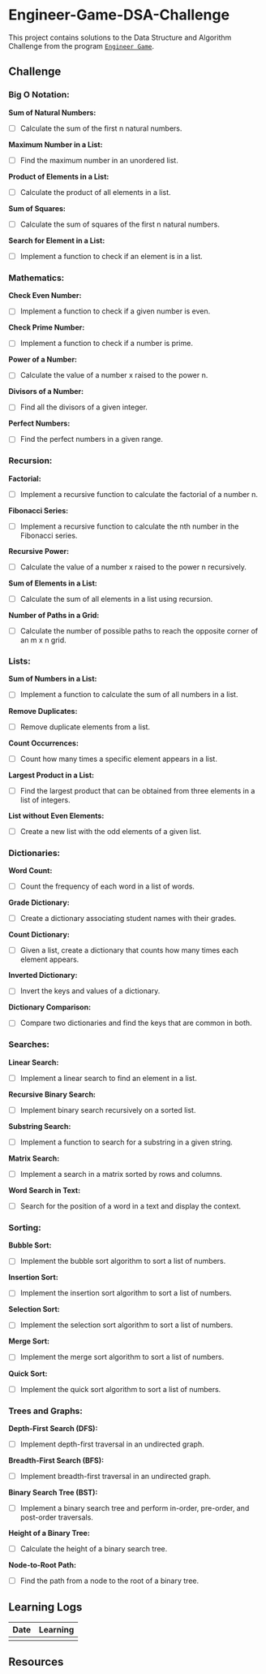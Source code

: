 # Engineer-Game-DSA-Challenge

This project contains solutions to the Data Structure and Algorithm Challenge from the program [`Engineer Game`](https://www.engineergame.com/).

## Challenge

### **Big O Notation:**

**Sum of Natural Numbers:**

- [ ] Calculate the sum of the first n natural numbers.

**Maximum Number in a List:**

- [ ] Find the maximum number in an unordered list.

**Product of Elements in a List:**

- [ ] Calculate the product of all elements in a list.

**Sum of Squares:**

- [ ] Calculate the sum of squares of the first n natural numbers.

**Search for Element in a List:**

- [ ] Implement a function to check if an element is in a list.

### **Mathematics:**

**Check Even Number:**

- [ ] Implement a function to check if a given number is even.

**Check Prime Number:**

- [ ] Implement a function to check if a number is prime.

**Power of a Number:**

- [ ] Calculate the value of a number x raised to the power n.

**Divisors of a Number:**

- [ ] Find all the divisors of a given integer.

**Perfect Numbers:**

- [ ] Find the perfect numbers in a given range.

### **Recursion:**

**Factorial:**

- [ ] Implement a recursive function to calculate the factorial of a number n.

**Fibonacci Series:**

- [ ] Implement a recursive function to calculate the nth number in the Fibonacci series.

**Recursive Power:**

- [ ] Calculate the value of a number x raised to the power n recursively.

**Sum of Elements in a List:**

- [ ] Calculate the sum of all elements in a list using recursion.

**Number of Paths in a Grid:**

- [ ] Calculate the number of possible paths to reach the opposite corner of an m x n grid.

### **Lists:**

**Sum of Numbers in a List:**

- [ ] Implement a function to calculate the sum of all numbers in a list.

**Remove Duplicates:**

- [ ] Remove duplicate elements from a list.

**Count Occurrences:**

- [ ] Count how many times a specific element appears in a list.

**Largest Product in a List:**

- [ ] Find the largest product that can be obtained from three elements in a list of integers.

**List without Even Elements:**

- [ ] Create a new list with the odd elements of a given list.

### **Dictionaries:**

**Word Count:**

- [ ] Count the frequency of each word in a list of words.

**Grade Dictionary:**

- [ ] Create a dictionary associating student names with their grades.

**Count Dictionary:**

- [ ] Given a list, create a dictionary that counts how many times each element appears.

**Inverted Dictionary:**

- [ ] Invert the keys and values of a dictionary.

**Dictionary Comparison:**

- [ ] Compare two dictionaries and find the keys that are common in both.

### **Searches:**

**Linear Search:**

- [ ] Implement a linear search to find an element in a list.

**Recursive Binary Search:**

- [ ] Implement binary search recursively on a sorted list.

**Substring Search:**

- [ ] Implement a function to search for a substring in a given string.

**Matrix Search:**

- [ ] Implement a search in a matrix sorted by rows and columns.

**Word Search in Text:**

- [ ] Search for the position of a word in a text and display the context.

### **Sorting:**

**Bubble Sort:**

- [ ] Implement the bubble sort algorithm to sort a list of numbers.

**Insertion Sort:**

- [ ] Implement the insertion sort algorithm to sort a list of numbers.

**Selection Sort:**

- [ ] Implement the selection sort algorithm to sort a list of numbers.

**Merge Sort:**

- [ ] Implement the merge sort algorithm to sort a list of numbers.

**Quick Sort:**

- [ ] Implement the quick sort algorithm to sort a list of numbers.

### **Trees and Graphs:**

**Depth-First Search (DFS):**

- [ ] Implement depth-first traversal in an undirected graph.

**Breadth-First Search (BFS):**

- [ ] Implement breadth-first traversal in an undirected graph.

**Binary Search Tree (BST):**

- [ ] Implement a binary search tree and perform in-order, pre-order, and post-order traversals.

**Height of a Binary Tree:**

- [ ] Calculate the height of a binary search tree.

**Node-to-Root Path:**

- [ ] Find the path from a node to the root of a binary tree.

## Learning Logs

| Date | Learning |
|------|----------|
|      |          |

## Resources
